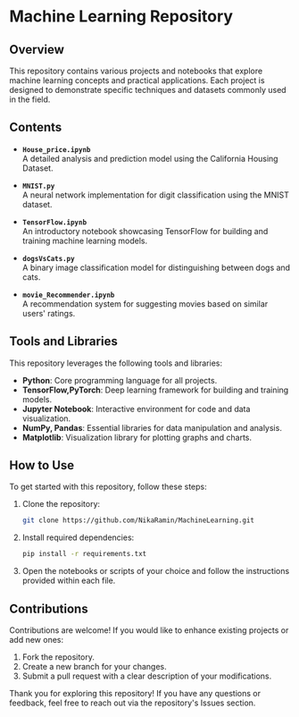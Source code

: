 # Machine Learning Repository

## Overview

This repository contains various projects and notebooks that explore machine learning concepts and practical applications. Each project is designed to demonstrate specific techniques and datasets commonly used in the field.


## Contents

- **`House_price.ipynb`**  
  A detailed analysis and prediction model using the California Housing Dataset.

- **`MNIST.py`**  
  A neural network implementation for digit classification using the MNIST dataset.

- **`TensorFlow.ipynb`**  
  An introductory notebook showcasing TensorFlow for building and training machine learning models.

- **`dogsVsCats.py`**  
  A binary image classification model for distinguishing between dogs and cats.

- **`movie_Recommender.ipynb`**  
  A recommendation system for suggesting movies based on similar users' ratings.

## Tools and Libraries

This repository leverages the following tools and libraries:

- **Python**: Core programming language for all projects.  
- **TensorFlow,PyTorch**: Deep learning framework for building and training models.  
- **Jupyter Notebook**: Interactive environment for code and data visualization.  
- **NumPy, Pandas**: Essential libraries for data manipulation and analysis.  
- **Matplotlib**: Visualization library for plotting graphs and charts.

## How to Use

To get started with this repository, follow these steps:

1. Clone the repository:
   ```bash
   git clone https://github.com/NikaRamin/MachineLearning.git
   ```
2. Install required dependencies:
   ```bash
   pip install -r requirements.txt
   ```
3. Open the notebooks or scripts of your choice and follow the instructions provided within each file.

## Contributions

Contributions are welcome! If you would like to enhance existing projects or add new ones:

1. Fork the repository.
2. Create a new branch for your changes.
3. Submit a pull request with a clear description of your modifications.

Thank you for exploring this repository! If you have any questions or feedback, feel free to reach out via the repository's Issues section.

